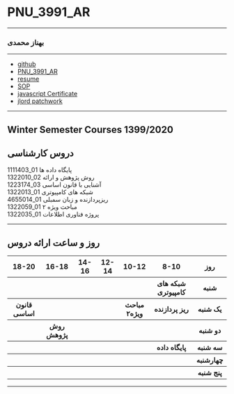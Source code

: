 # PNU_3991_AR
---------
### بهناز محمدی
 
---
- [github](https://github.com/b-mohammadi77)
- [PNU_3991_AR](https://github.com/b-mohammadi77/PNU_3991_AR)
- [resume](https://b-mohammadi77.github.io/)
- [SOP](https://b-mohammadi77.github.io/SOP/) 
- [javascript Certificate](js.jpg)
- [jlord patchwork](pictur.png)
  
------------------



## Winter Semester Courses 1399/2020

## دروس کارشناسی

1111403_01 پایگاه داده ها
<br>
1322010_02 روش پژوهش و ارائه 
<br>
1223174_03 آشنایی با قانون اساسی
<br>
1322013_01 شبکه های کامپیوتری
<br>
4655014_01 ریزپردازنده و زبان سمبلی
<br>
1322059_01 مباحث ویژه ۲
<br>
1322035_01 پروژه فناوری اطلاعات

--------------

## روز و ساعت ارائه دروس

<table style="width:100%">
  <tr>
    <th>18-20</th>
    <th>16-18</th>
    <th>14-16</th>
    <th>12-14</th>
    <th>10-12</th>
    <th>8-10</th>
    <th>روز</th>
  </tr>
  <tr>
    <th></th>
    <th></th>
    <th></th>
    <th></th>
    <th></th>
    <th>شبکه های کامپیوتری</th>
    <th>شنبه</th>
  </tr>
   <tr>
    <th>قانون اساسی</th>
    <th></th>
    <th></th>
    <th></th>
    <th>مباحث ویژه۲</th>
    <th>ریز پردازنده</th>
    <th>یک شنبه</th>
  </tr>
   <tr>
     <th></th>
     <th>روش پژوهش</th>
     <th></th>
     <th></th>
     <th></th>
     <th></th>   
    <th>دو شنبه</th>
  </tr>
   <tr>
    <th></th>
    <th></th>
    <th></th>
    <th></th>
    <th></th>
    <th>پایگاه داده</th>
    <th>سه شنبه</th>
  </tr>
   <tr>
    <th></th>
    <th></th>
    <th></th>
    <th></th>
    <th></th>
    <th></th>
    <th>چهارشنبه</th>
  </tr>
   <tr>
    <th></th>
    <th></th>
    <th></th>
    <th></th>
    <th></th>
    <th></th>
    <th>پنج شنبه</th>
  </tr>
</table>

--------------
